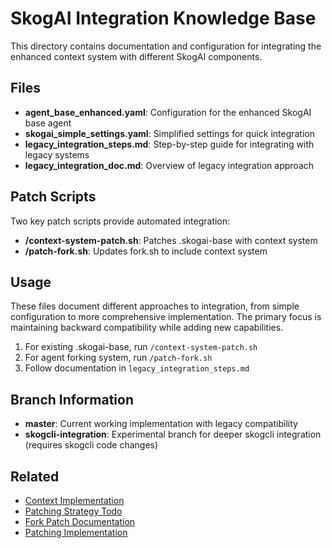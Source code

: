 # SkogAI Integration Knowledge Base

This directory contains documentation and configuration for integrating the enhanced context system with different SkogAI components.

## Files

- **agent_base_enhanced.yaml**: Configuration for the enhanced SkogAI base agent
- **skogai_simple_settings.yaml**: Simplified settings for quick integration
- **legacy_integration_steps.md**: Step-by-step guide for integrating with legacy systems
- **legacy_integration_doc.md**: Overview of legacy integration approach

## Patch Scripts

Two key patch scripts provide automated integration:

- **/context-system-patch.sh**: Patches .skogai-base with context system
- **/patch-fork.sh**: Updates fork.sh to include context system

## Usage

These files document different approaches to integration, from simple configuration to more comprehensive implementation. The primary focus is maintaining backward compatibility while adding new capabilities.

1. For existing .skogai-base, run `/context-system-patch.sh`
2. For agent forking system, run `/patch-fork.sh`
3. Follow documentation in `legacy_integration_steps.md`

## Branch Information

- **master**: Current working implementation with legacy compatibility
- **skogcli-integration**: Experimental branch for deeper skogcli integration (requires skogcli code changes)

## Related

- [Context Implementation](../claude-context-implementation.md)
- [Patching Strategy Todo](../../journal/2025-03-22-todo-patching.md)
- [Fork Patch Documentation](../fork-patch.md)
- [Patching Implementation](../../journal/2025-03-22-implementation-patching.md)
